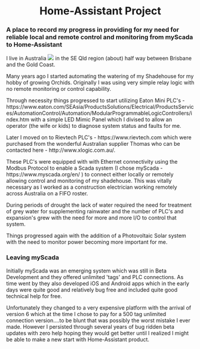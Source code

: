 <h1 align="center"> Home-Assistant Project</h1>
<h3 align="left">A place to record my progress in providing for my need for reliable local and remote control and monitoring from myScada to Home-Assistant</h3>
<p align="left">
  I live in Australia <img src="https://github.com/oxguy3/flags/blob/master/mini/au.png"/> in the SE Qld region (about) half way between Brisbane and the Gold Coast. </p>
<p align="left">Many years ago I started automating the watering of my Shadehouse for my hobby of growing Orchids. Originally I was using very simple relay logic with no remote 
monitoring or control capability.</p>
<p align="left"> Through necessity things progressed to start utilizing Eaton Mini PLC's - https://www.eaton.com/SEAsia/ProductsSolutions/Electrical/ProductsServices/AutomationControl/Automation/ModularProgrammableLogicControllers/index.htm with a simple LED Mimic Panel which I divised to allow an operator (the wife or kids) to diagnose system status and faults for me.</p> 
<p align="left">Later I moved on to Rievtech PLC's - https://www.rievtech.com which were purchased from the wonderful Australian supplier Thomas who can be contacted here - http://www.xlogic.com.au/.</p> 
<p align="left">These PLC's were equipped with with Ethernet connectivity using the Modbus Protocol to enable a Scada system (I chose myScada - https://www.myscada.org/en/ ) to connect either locally or remotely allowing control and monitoring of my shadehouse. This was vitally necessary as I worked as a construction electrician working remotely across Australia on a FIFO roster.</p>
<p align="left">During periods of drought the lack of water required the need for treatment of grey water for supplementing rainwater and the number of PLC's and expansion's grew with the need for more and more I/O to control that system.</p> 
<p align="left">Things progressed again with the addition of a Photovoltaic Solar system with the need to monitor power becoming more important for me.</p>
<h3 align="left">Leaving myScada</h3>
<p align="left">Initially myScada was an emerging system which was still in Beta Development and they offered unlimited 'tags' and PLC connections. As time went by they also developed iOS and Android apps which in the early days were quite good and relatively bug free and included quite good technical help for free.</p>
<p align="left">Unfortunately they changed to a very expensive platform with the arrival of version 6 which at the time I chose to pay for a 500 tag unlimited connection version....to be blunt that was possibly the worst mistake I ever made. However I persisted through several years of bug ridden beta updates with zero help hoping they would get better until I realized I might be able to make a new start with Home-Assistant product.</p> 
